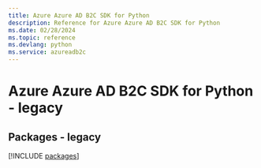 ```yaml
---
title: Azure Azure AD B2C SDK for Python
description: Reference for Azure Azure AD B2C SDK for Python
ms.date: 02/28/2024
ms.topic: reference
ms.devlang: python
ms.service: azureadb2c
---
```

# Azure Azure AD B2C SDK for Python - legacy
## Packages - legacy
[!INCLUDE [packages](azure-ad-b2c-index.md)]